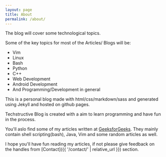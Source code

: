 ```yaml
---
layout: page
title: About
permalink: /about/
---
```


The blog will cover some technological topics.

Some of the key topics for most of the Articles/ Blogs will be:
- Vim
- Linux
- Bash
- Python
- C++
- Web Development
- Android Development
- And Programming/Development in general

This is a personal blog made with html/css/markdown/sass and generated using Jekyll and hosted on github pages.

Techstructive Blog is created with a aim to learn programming and have fun in the process.

You'll aslo find some of my articles written at [GeeksforGeeks](https://auth.geeksforgeeks.org/user/meetgor/articles).
They mainly contain shell scripting(bash), Java, Vim and some random articles as well.

I hope you'll have fun reading my articles, if not please give feedback on the handles from [Contact]({{ '/contact/' | relative_url }}) section.



